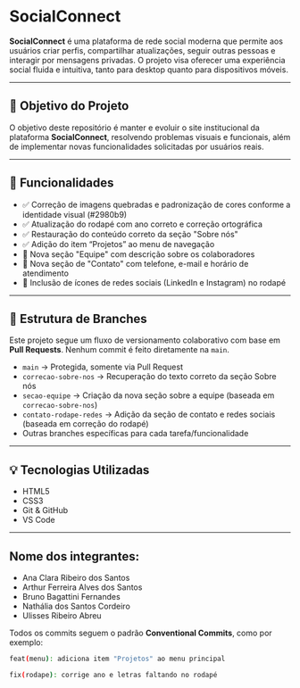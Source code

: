# SocialConnect

**SocialConnect** é uma plataforma de rede social moderna que permite aos usuários criar perfis, compartilhar atualizações, seguir outras pessoas e interagir por mensagens privadas. O projeto visa oferecer uma experiência social fluida e intuitiva, tanto para desktop quanto para dispositivos móveis.

---

## 📌 Objetivo do Projeto

O objetivo deste repositório é manter e evoluir o site institucional da plataforma **SocialConnect**, resolvendo problemas visuais e funcionais, além de implementar novas funcionalidades solicitadas por usuários reais.

---

## 🔧 Funcionalidades

- ✅ Correção de imagens quebradas e padronização de cores conforme a identidade visual (#2980b9)
- ✅ Atualização do rodapé com ano correto e correção ortográfica
- ✅ Restauração do conteúdo correto da seção "Sobre nós"
- ✅ Adição do item “Projetos” ao menu de navegação
- 🚧 Nova seção "Equipe" com descrição sobre os colaboradores
- 🚧 Nova seção de "Contato" com telefone, e-mail e horário de atendimento
- 🚧 Inclusão de ícones de redes sociais (LinkedIn e Instagram) no rodapé

---

## 📂 Estrutura de Branches

Este projeto segue um fluxo de versionamento colaborativo com base em **Pull Requests**. Nenhum commit é feito diretamente na `main`.

- `main` → Protegida, somente via Pull Request
- `correcao-sobre-nos` → Recuperação do texto correto da seção Sobre nós
- `secao-equipe` → Criação da nova seção sobre a equipe (baseada em `correcao-sobre-nos`)
- `contato-rodape-redes` → Adição da seção de contato e redes sociais (baseada em correção do rodapé)
- Outras branches específicas para cada tarefa/funcionalidade

---

## 💡 Tecnologias Utilizadas

- HTML5
- CSS3
- Git & GitHub
- VS Code

---

## Nome dos integrantes:

- Ana Clara Ribeiro dos Santos
- Arthur Ferreira Alves dos Santos
- Bruno Bagattini Fernandes
- Nathália dos Santos Cordeiro
- Ulisses Ribeiro Abreu

Todos os commits seguem o padrão **Conventional Commits**, como por exemplo:

```bash
feat(menu): adiciona item "Projetos" ao menu principal

fix(rodape): corrige ano e letras faltando no rodapé
